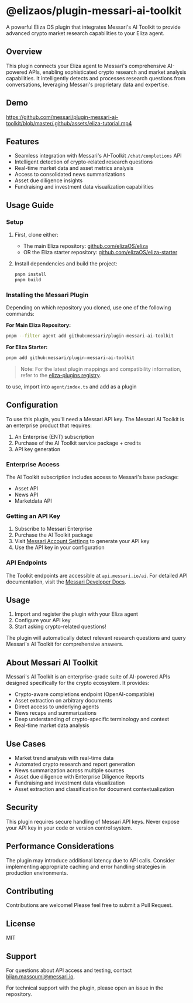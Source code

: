 # @elizaos/plugin-messari-ai-toolkit

A powerful Eliza OS plugin that integrates Messari's AI Toolkit to provide advanced crypto market research capabilities to your Eliza agent.

## Overview

This plugin connects your Eliza agent to Messari's comprehensive AI-powered APIs, enabling sophisticated crypto research and market analysis capabilities. It intelligently detects and processes research questions from conversations, leveraging Messari's proprietary data and expertise.

## Demo

https://github.com/messari/plugin-messari-ai-toolkit/blob/master/.github/assets/eliza-tutorial.mp4

## Features

- Seamless integration with Messari's AI-Toolkit `/chat/completions` API
- Intelligent detection of crypto-related research questions
- Real-time market data and asset metrics analysis
- Access to consolidated news summarizations
- Asset due diligence insights
- Fundraising and investment data visualization capabilities

## Usage Guide

### Setup

1. First, clone either:

   - The main Eliza repository: [github.com/elizaOS/eliza](https://github.com/elizaOS/eliza)
   - OR the Eliza starter repository: [github.com/elizaOS/eliza-starter](https://github.com/elizaOS/eliza-starter)

2. Install dependencies and build the project:
   ```bash
   pnpm install
   pnpm build
   ```

### Installing the Messari Plugin

Depending on which repository you cloned, use one of the following commands:

**For Main Eliza Repository:**

```bash
pnpm --filter agent add github:messari/plugin-messari-ai-toolkit
```

**For Eliza Starter:**

```bash
pnpm add github:messari/plugin-messari-ai-toolkit
```

> Note: For the latest plugin mappings and compatibility information, refer to the [eliza-plugins registry](https://github.com/elizaos-plugins/registry/blob/645ba61508a7404c5b890f47e43c005448592510/index.json#L60).

to use, import into `agent/index.ts` and add as a plugin

## Configuration

To use this plugin, you'll need a Messari API key. The Messari AI Toolkit is an enterprise product that requires:

1. An Enterprise (ENT) subscription
2. Purchase of the AI Toolkit service package + credits
3. API key generation

### Enterprise Access

The AI Toolkit subscription includes access to Messari's base package:

- Asset API
- News API
- Marketdata API

### Getting an API Key

1. Subscribe to Messari Enterprise
2. Purchase the AI Toolkit package
3. Visit [Messari Account Settings](https://messari.io/account/api) to generate your API key
4. Use the API key in your configuration

### API Endpoints

The Toolkit endpoints are accessible at `api.messari.io/ai`. For detailed API documentation, visit the [Messari Developer Docs](https://docs.messari.io/reference/chat-completion).

## Usage

1. Import and register the plugin with your Eliza agent
2. Configure your API key
3. Start asking crypto-related questions!

The plugin will automatically detect relevant research questions and query Messari's AI Toolkit for comprehensive answers.

## About Messari AI Toolkit

Messari's AI Toolkit is an enterprise-grade suite of AI-powered APIs designed specifically for the crypto ecosystem. It provides:

- Crypto-aware completions endpoint (OpenAI-compatible)
- Asset extraction on arbitrary documents
- Direct access to underlying agents
- News recaps and summarizations
- Deep understanding of crypto-specific terminology and context
- Real-time market data analysis

## Use Cases

- Market trend analysis with real-time data
- Automated crypto research and report generation
- News summarization across multiple sources
- Asset due diligence with Enterprise Diligence Reports
- Fundraising and investment data visualization
- Asset extraction and classification for document contextualization

## Security

This plugin requires secure handling of Messari API keys. Never expose your API key in your code or version control system.

## Performance Considerations

The plugin may introduce additional latency due to API calls. Consider implementing appropriate caching and error handling strategies in production environments.

## Contributing

Contributions are welcome! Please feel free to submit a Pull Request.

## License

MIT

## Support

For questions about API access and testing, contact bijan.massoumi@messari.io.

For technical support with the plugin, please open an issue in the repository.
